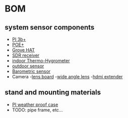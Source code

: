 # BOM

## system sensor components
- [PI 3b+](https://www.raspberrypi.com/products/raspberry-pi-3-model-b-plus/)
- [POE+](https://www.raspberrypi.com/products/poe-plus-hat/)
- [Grove HAT](https://wiki.seeedstudio.com/Grove_Base_Hat_for_Raspberry_Pi/)
- [SDR receiver](https://www.nooelec.com/store/nesdr-smart-sdr.html?srsltid=AfmBOooo6Krrq7dvl4eQHVzfA-Yd0QMADqy0cH9XJ5qf-dx8T5dQAby2)
- [indoor Thermo-Hygrometer](https://www.sainlogic.com/english/additional-temperature-and-humidity-sensor-for-sainlogic-weather-station-ft0300.html)
- [outdoor sensor](https://www.sainlogic.com/english/transmitter-for-sainlogic-weather-station-ft0310-1.html)
- [Barometric sensor](https://learn.adafruit.com/adafruit-bmp388-bmp390-bmp3xx)
- Camera
    -[lens board](https://www.arducam.com/product/arducam-5mp-m12-picam/)
    -[wide angle lens](https://www.amazon.com/gp/product/B08GS16P1N/)
    -[hdmi extender](https://docs.arducam.com/Camera-Extension-Solution/HDMI-Extension-Kit/)


## stand and mounting materials
- [PI weather proof case](https://www.amazon.com/gp/product/B0828387BM/)
- TODO: pipe frame, etc...
